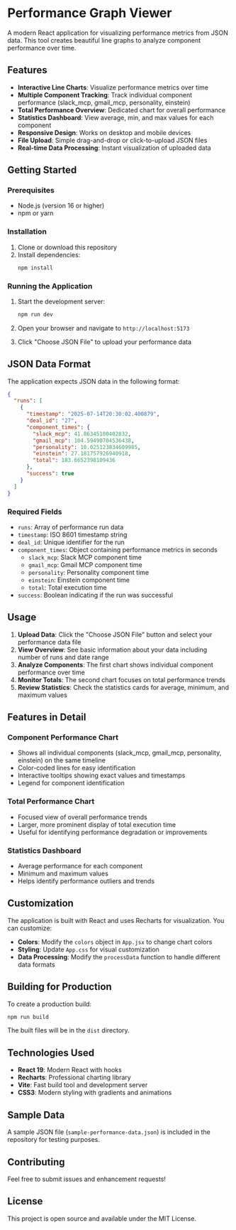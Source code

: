 # Performance Graph Viewer

A modern React application for visualizing performance metrics from JSON data. This tool creates beautiful line graphs to analyze component performance over time.

## Features

- **Interactive Line Charts**: Visualize performance metrics over time
- **Multiple Component Tracking**: Track individual component performance (slack_mcp, gmail_mcp, personality, einstein)
- **Total Performance Overview**: Dedicated chart for overall performance
- **Statistics Dashboard**: View average, min, and max values for each component
- **Responsive Design**: Works on desktop and mobile devices
- **File Upload**: Simple drag-and-drop or click-to-upload JSON files
- **Real-time Data Processing**: Instant visualization of uploaded data

## Getting Started

### Prerequisites

- Node.js (version 16 or higher)
- npm or yarn

### Installation

1. Clone or download this repository
2. Install dependencies:
   ```bash
   npm install
   ```

### Running the Application

1. Start the development server:
   ```bash
   npm run dev
   ```

2. Open your browser and navigate to `http://localhost:5173`

3. Click "Choose JSON File" to upload your performance data

## JSON Data Format

The application expects JSON data in the following format:

```json
{
  "runs": [
    {
      "timestamp": "2025-07-14T20:30:02.400879",
      "deal_id": "27",
      "component_times": {
        "slack_mcp": 41.86345100402832,
        "gmail_mcp": 104.59490704536438,
        "personality": 10.025123834609985,
        "einstein": 27.181757926940918,
        "total": 183.6652398109436
      },
      "success": true
    }
  ]
}
```

### Required Fields

- `runs`: Array of performance run data
- `timestamp`: ISO 8601 timestamp string
- `deal_id`: Unique identifier for the run
- `component_times`: Object containing performance metrics in seconds
  - `slack_mcp`: Slack MCP component time
  - `gmail_mcp`: Gmail MCP component time
  - `personality`: Personality component time
  - `einstein`: Einstein component time
  - `total`: Total execution time
- `success`: Boolean indicating if the run was successful

## Usage

1. **Upload Data**: Click the "Choose JSON File" button and select your performance data file
2. **View Overview**: See basic information about your data including number of runs and date range
3. **Analyze Components**: The first chart shows individual component performance over time
4. **Monitor Totals**: The second chart focuses on total performance trends
5. **Review Statistics**: Check the statistics cards for average, minimum, and maximum values

## Features in Detail

### Component Performance Chart
- Shows all individual components (slack_mcp, gmail_mcp, personality, einstein) on the same timeline
- Color-coded lines for easy identification
- Interactive tooltips showing exact values and timestamps
- Legend for component identification

### Total Performance Chart
- Focused view of overall performance trends
- Larger, more prominent display of total execution time
- Useful for identifying performance degradation or improvements

### Statistics Dashboard
- Average performance for each component
- Minimum and maximum values
- Helps identify performance outliers and trends

## Customization

The application is built with React and uses Recharts for visualization. You can customize:

- **Colors**: Modify the `colors` object in `App.jsx` to change chart colors
- **Styling**: Update `App.css` for visual customization
- **Data Processing**: Modify the `processData` function to handle different data formats

## Building for Production

To create a production build:

```bash
npm run build
```

The built files will be in the `dist` directory.

## Technologies Used

- **React 19**: Modern React with hooks
- **Recharts**: Professional charting library
- **Vite**: Fast build tool and development server
- **CSS3**: Modern styling with gradients and animations

## Sample Data

A sample JSON file (`sample-performance-data.json`) is included in the repository for testing purposes.

## Contributing

Feel free to submit issues and enhancement requests!

## License

This project is open source and available under the MIT License.
